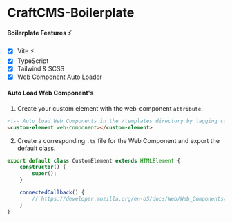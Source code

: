 # CraftCMS-Boilerplate

#### Boilerplate Features ⚡
- [x] Vite ⚡
- [x] TypeScript
- [x] Tailwind & SCSS
- [x] Web Component Auto Loader

#### Auto Load Web Component's

1. Create your custom element with the web-component `attribute`.
```html
<!-- Auto load Web Components in the /templates directory by tagging custom elements with the web-component attribute. -->
<custom-element web-component></custom-element>
```

2. Create a corresponding `.ts` file for the Web Component and export the default class.
```ts
export default class CustomElement extends HTMLElement {
    constructor() {
        super();
    }

    connectedCallback() {
        // https://developer.mozilla.org/en-US/docs/Web/Web_Components/Using_custom_elements
    }
}
```